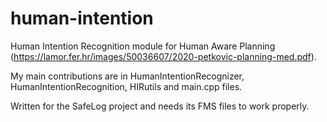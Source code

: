 # human-intention
Human Intention Recognition module for Human Aware Planning (https://lamor.fer.hr/images/50036607/2020-petkovic-planning-med.pdf).

My main contributions are in HumanIntentionRecognizer, HumanIntentionRecognition, HIRutils and main.cpp files.

Written for the SafeLog project and needs its FMS files to work properly.
